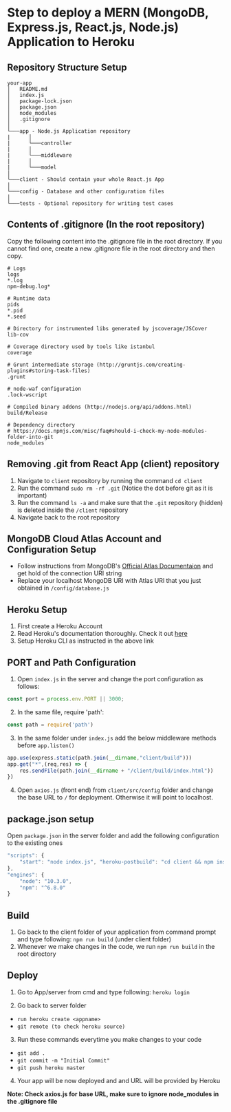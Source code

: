 # Step to deploy a MERN (MongoDB, Express.js, React.js, Node.js) Application to Heroku

## Repository Structure Setup

```
your-app
│   README.md   
│   index.js   
│   package-lock.json   
│   package.json   
│   node_modules   
│   .gitignore   
│
└───app - Node.js Application repository
|      │
|      └───controller
|      │
|      └───middleware
|      │
|      └───model
│
└───client - Should contain your whole React.js App
│
└───config - Database and other configuration files
│
└───tests - Optional repository for writing test cases
```

## Contents of .gitignore (In the root repository)

Copy the following content into the .gitignore file in the root directory. If you cannot find one, create a new .gitignore file in the root directory and then copy.

```
# Logs
logs
*.log
npm-debug.log*

# Runtime data
pids
*.pid
*.seed

# Directory for instrumented libs generated by jscoverage/JSCover
lib-cov

# Coverage directory used by tools like istanbul
coverage

# Grunt intermediate storage (http://gruntjs.com/creating-plugins#storing-task-files)
.grunt

# node-waf configuration
.lock-wscript

# Compiled binary addons (http://nodejs.org/api/addons.html)
build/Release

# Dependency directory
# https://docs.npmjs.com/misc/faq#should-i-check-my-node-modules-folder-into-git
node_modules

```

## Removing .git from React App (client) repository

1. Navigate to ```client``` repository by running the command ```cd client```
2. Run the command ```sudo rm -rf .git``` (Notice the dot before git as it is important)
3. Run the command ```ls -a``` and make sure that the ```.git``` repository (hidden) is deleted inside the ```/client``` repository
4. Navigate back to the root repository

## MongoDB Cloud Atlas Account and Configuration Setup

* Follow instructions from MongoDB's [Official Atlas Documentaion](https://docs.mongodb.com/manual/tutorial/atlas-free-tier-setup/) and get hold of the connection URI string
* Replace your localhost MongoDB URI with Atlas URI that you just obtained in ```/config/database.js```

## Heroku Setup

1. First create a Heroku Account
2. Read Heroku's documentation thoroughly. Check it out [here](https://devcenter.heroku.com/articles/getting-started-with-nodejs#set-up)
3. Setup Heroku CLI as instructed in the above link

## PORT and Path Configuration

1. Open ```index.js``` in the server and change the port configuration as follows:

```javascript
const port = process.env.PORT || 3000; 
```
2. In the same file, require 'path': 
```javascript 
const path = require('path') 
```
3. In the same folder under ```index.js``` add the below middleware methods before ```app.listen()```
```javascript
app.use(express.static(path.join(__dirname,"client/build"))) 
app.get("*",(req,res) => { 
    res.sendFile(path.join(__dirname + "/client/build/index.html")) 
}) 
```

4. Open ```axios.js``` (front end) from ```client/src/config``` folder and change the base URL to ```/``` for deployment. Otherwise it will point to localhost.

## package.json setup

Open ```package.json``` in the server folder and add the following configuration to the existing ones

```javascript
"scripts": {
    "start": "node index.js", "heroku-postbuild": "cd client && npm install && npm run build" 
}, 
"engines": {
    "node": "10.3.0", 
    "npm": "^6.8.0" 
}
```
## Build

1. Go back to the client folder of your application from command prompt and type following: ```npm run build``` (under client folder)
2. Whenever we make changes in the code, we run ```npm run build``` in the root directory 


## Deploy

1. Go to App/server from cmd and type following: ```heroku login``` 

2. Go back to server folder
- ```run heroku create <appname>```
- ```git remote (to check heroku source)```

3. Run these commands everytime you make changes to your code
- ```git add .```
- ```git commit -m "Initial Commit"```
- ```git push heroku master```

4. Your app will be now deployed and and URL will be provided by Heroku

**Note: Check axios.js for base URL, make sure to ignore node_modules in the .gitignore file**
